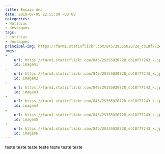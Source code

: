```yaml
---
title: Ensaio Ana
date: 2018-07-05 22:55:00 -03:00
categories:
- Notícias
- destaques
tags:
- noticias
- destaques
principal-img: https://farm1.staticflickr.com/845/29355020728_db18f77243_k.jpg
imgs:
- 
    url: https://farm1.staticflickr.com/845/29355020728_db18f77243_k.jpg
    id: imagem1
-
    url: https://farm1.staticflickr.com/845/29355020728_db18f77243_k.jpg
    id: imagem2
-
    url: https://farm1.staticflickr.com/845/29355020728_db18f77243_k.jpg
    id: imagem3
-
    url: https://farm1.staticflickr.com/845/29355020728_db18f77243_k.jpg
    id: imagem4
-
    url: https://farm1.staticflickr.com/845/29355020728_db18f77243_k.jpg
    id: imagem5
-
    url: https://farm1.staticflickr.com/845/29355020728_db18f77243_k.jpg
    id: imagem6
---
```


teste teste teste teste teste teste teste